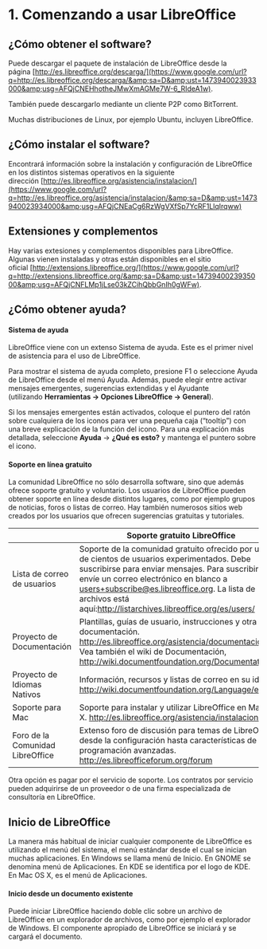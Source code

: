 
# 1. Comenzando a usar LibreOffice

## ¿Cómo obtener el software?

Puede descargar el paquete de instalación de LibreOffice desde la página [http://es.libreoffice.org/descarga/](https://www.google.com/url?q=http://es.libreoffice.org/descarga/&amp;sa=D&amp;ust=1473940023933000&amp;usg=AFQjCNEHhotheJMwXmAGMe7W-6_RIdeA1w).

También puede descargarlo mediante un cliente P2P como BitTorrent.

Muchas distribuciones de Linux, por ejemplo Ubuntu, incluyen LibreOffice.



## ¿Cómo instalar el software?

Encontrará información sobre la instalación y configuración de LibreOffice en los distintos sistemas operativos en la siguiente dirección [http://es.libreoffice.org/asistencia/instalacion/](https://www.google.com/url?q=http://es.libreoffice.org/asistencia/instalacion/&amp;sa=D&amp;ust=1473940023934000&amp;usg=AFQjCNEaCg6RzWgVXfSp7YcRF1LlqIrqww)



## Extensiones y complementos

Hay varias extesiones y complementos disponibles para LibreOffice. Algunas vienen instaladas y otras están disponibles en el sitio oficial [http://extensions.libreoffice.org/](https://www.google.com/url?q=http://extensions.libreoffice.org/&amp;sa=D&amp;ust=1473940023935000&amp;usg=AFQjCNFLMp1jLse03kZCihQbbGnIh0gWFw).



## ¿Cómo obtener ayuda?

#### Sistema de ayuda

LibreOffice viene con un extenso Sistema de ayuda. Este es el primer nivel de asistencia para el uso de LibreOffice.

Para mostrar el sistema de ayuda completo, presione F1 o seleccione Ayuda de LibreOffice desde el menú Ayuda. Además, puede elegir entre activar mensajes emergentes, sugerencias extendidas y el Ayudante (utilizando **Herramientas → Opciones LibreOffice → General**).

Si los mensajes emergentes están activados, coloque el puntero del ratón sobre cualquiera de los iconos para ver una pequeña caja (“tooltip”) con una breve explicación de la función del icono. Para una explicación más detallada, seleccione **Ayuda** → **¿Qué es esto?** y mantenga el puntero sobre el icono.

#### Soporte en línea gratuito

La comunidad LibreOffice no sólo desarrolla software, sino que además ofrece soporte gratuito y voluntario. Los usuarios de LibreOffice pueden obtener soporte en línea desde distintos lugares, como por ejemplo grupos de noticias, foros o listas de correo. Hay también numerosos sitios web creados por los usuarios que ofrecen sugerencias gratuitas y tutoriales.

|    | Soporte gratuito LibreOffice |
|--|--|
| Lista de correo de usuarios | Soporte de la comunidad gratuito ofrecido por una red de cientos de usuarios experimentados. Debe suscribirse para enviar mensajes. Para suscribirse, envíe un correo electrónico en blanco a users+subscribe@es.libreoffice.org. La lista de archivos está aquí:http://listarchives.libreoffice.org/es/users/ |
| Proyecto de Documentación|Plantillas, guías de usuario, instrucciones y otra documentación. http://es.libreoffice.org/asistencia/documentacion/. Vea también el wiki de Documentación, http://wiki.documentfoundation.org/Documentation/es |
| Proyecto de Idiomas Nativos | Información, recursos y listas de correo en su idioma. http://wiki.documentfoundation.org/Language/es |
| Soporte para Mac |  Soporte para instalar y utilizar LibreOffice en Mac OS X. http://es.libreoffice.org/asistencia/instalacion/ |
| Foro de la Comunidad LibreOffice | Extenso foro de discusión para temas de LibreOffice desde la configuración hasta características de programación avanzadas. http://es.libreofficeforum.org/forum |


Otra opción es pagar por el servicio de soporte. Los contratos por servicio pueden adquirirse de un proveedor o de una firma especializada de consultoría en LibreOffice.



## Inicio de LibreOffice

La manera más habitual de iniciar cualquier componente de LibreOffice es utilizando el menú del sistema, el menú estándar desde el cual se inician muchas aplicaciones. En Windows se llama menú de Inicio. En GNOME se denomina menú de Aplicaciones. En KDE se identifica por el logo de KDE. En Mac OS X, es el menú de Aplicaciones.

#### Inicio desde un documento existente

Puede iniciar LibreOffice haciendo doble clic sobre un archivo de LibreOffice en un explorador de archivos, como por ejemplo el explorador de Windows. El componente apropiado de LibreOffice se iniciará y se cargará el documento.







